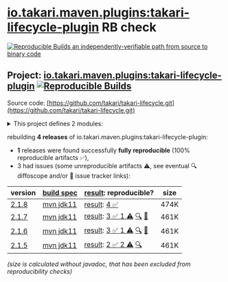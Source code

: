 [io.takari.maven.plugins:takari-lifecycle-plugin](https://central.sonatype.com/artifact/io.takari.maven.plugins/takari-lifecycle-plugin/versions) RB check
=======

[![Reproducible Builds](https://reproducible-builds.org/images/logos/rb.svg) an independently-verifiable path from source to binary code](https://reproducible-builds.org/)

## Project: [io.takari.maven.plugins:takari-lifecycle-plugin](https://central.sonatype.com/artifact/io.takari.maven.plugins/takari-lifecycle-plugin/versions) [![Reproducible Builds](https://img.shields.io/endpoint?url=https://raw.githubusercontent.com/jvm-repo-rebuild/reproducible-central/master/content/io/takari/maven/plugins/takari-lifecycle-plugin/badge.json)](https://github.com/jvm-repo-rebuild/reproducible-central/blob/master/content/io/takari/maven/plugins/takari-lifecycle-plugin/README.md)

Source code: [https://github.com/takari/takari-lifecycle.git](https://github.com/takari/takari-lifecycle.git)

<details><summary>This project defines 2 modules:</summary>

* [io.takari.maven.plugins:takari-lifecycle](https://central.sonatype.com/artifact/io.takari.maven.plugins/takari-lifecycle/overview)
* [io.takari.maven.plugins:takari-lifecycle-plugin](https://central.sonatype.com/artifact/io.takari.maven.plugins/takari-lifecycle-plugin/overview)
</details>

rebuilding **4 releases** of io.takari.maven.plugins:takari-lifecycle-plugin:
- **1** releases were found successfully **fully reproducible** (100% reproducible artifacts :white_check_mark:),
- 3 had issues (some unreproducible artifacts :warning:, see eventual :mag: diffoscope and/or :memo: issue tracker links):

| version | [build spec](/BUILDSPEC.md) | [result](https://reproducible-builds.org/docs/jvm/): reproducible? | size |
| -- | --------- | ------ | -- |
| [2.1.8](https://central.sonatype.com/artifact/io.takari.maven.plugins/takari-lifecycle-plugin/2.1.8/pom) | [mvn jdk11](takari-lifecycle-plugin-2.1.8.buildspec) | [result](takari-lifecycle-2.1.8.buildinfo): [4 :white_check_mark: ](takari-lifecycle-2.1.8.buildcompare) | 474K |
| [2.1.7](https://central.sonatype.com/artifact/io.takari.maven.plugins/takari-lifecycle-plugin/2.1.7/pom) | [mvn jdk11](takari-lifecycle-plugin-2.1.7.buildspec) | [result](takari-lifecycle-2.1.7.buildinfo): [3 :white_check_mark:  1 :warning:](takari-lifecycle-2.1.7.buildcompare) [:mag:](takari-lifecycle-2.1.7.diffoscope) [:memo:](https://github.com/takari/takari-lifecycle/issues/171) | 461K |
| [2.1.6](https://central.sonatype.com/artifact/io.takari.maven.plugins/takari-lifecycle-plugin/2.1.6/pom) | [mvn jdk11](takari-lifecycle-plugin-2.1.6.buildspec) | [result](takari-lifecycle-2.1.6.buildinfo): [3 :white_check_mark:  1 :warning:](takari-lifecycle-2.1.6.buildcompare) [:mag:](takari-lifecycle-2.1.6.diffoscope) [:memo:](https://github.com/takari/takari-lifecycle/issues/171) | 461K |
| [2.1.5](https://central.sonatype.com/artifact/io.takari.maven.plugins/takari-lifecycle-plugin/2.1.5/pom) | [mvn jdk11](takari-lifecycle-plugin-2.1.5.buildspec) | [result](takari-lifecycle-2.1.5.buildinfo): [2 :white_check_mark:  2 :warning:](takari-lifecycle-2.1.5.buildcompare) [:mag:](takari-lifecycle-2.1.5.diffoscope) | 461K |

<i>(size is calculated without javadoc, that has been excluded from reproducibility checks)</i>
